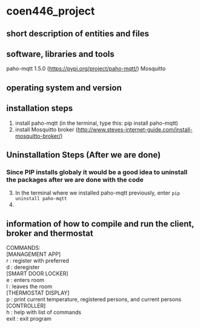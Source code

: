 # coen446_project

## short description of entities and files

## software, libraries and tools
paho-mqtt 1.5.0 (https://pypi.org/project/paho-mqtt/)
Mosquitto 

## operating system and version

## installation steps
1. install paho-mqtt (in the terminal, type this: pip install paho-mqtt)
2. install Mosquitto broker (http://www.steves-internet-guide.com/install-mosquitto-broker/)

## Uninstallation Steps (After we are done)
### Since PIP installs globaly it would be a good idea to uninstall the packages after we are done with the code
3. In the terminal where we installed paho-mqtt previously, enter `pip uninstall paho-mqtt`
4. 

## information of how to compile and run the client, broker and thermostat


COMMANDS:  
[MANAGEMENT APP]  
r <name> <temp> : register <name> with preferred <temp>  
d <name> : deregister <name>  
[SMART DOOR LOCKER]  
e <name> : <name> enters room  
l <name> : <name> leaves the room  
[THERMOSTAT DISPLAY]  
p : print current temperature, registered persons, and current persons  
[CONTROLLER]  
h : help with list of commands  
exit : exit program  
